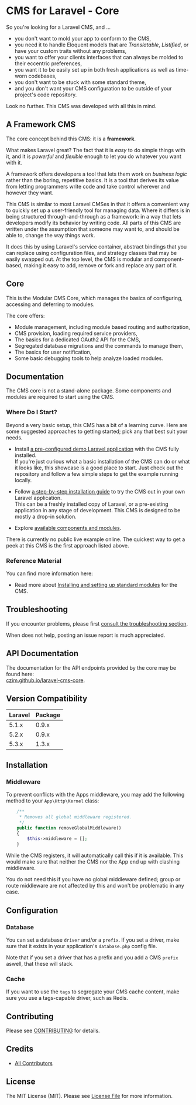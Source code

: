 # CMS for Laravel - Core

So you're looking for a Laravel CMS, and ...

- you don't want to mold your app to conform to the CMS,
- you need it to handle Eloquent models that are *Translatable*, *Listified*, or have your custom traits without any problems,
- you want to offer your clients interfaces that can always be molded to their eccentric preferences,
- you want it to be easily set up in both fresh applications as well as time-worn codebases,
- you don't want to be stuck with some standard theme,
- and you don't want your CMS configuration to be outside of your project's code repository.

Look no further. This CMS was developed with all this in mind.
 
 
## A Framework CMS
 
The core concept behind this CMS: it is a **framework**.

What makes Laravel great? 
The fact that it is *easy* to do simple things with it, and it is *powerful* and *flexible* enough to let you do whatever you want with it.

A framework offers developers a tool that lets them work on *business logic* rather than the boring, repetitive basics. 
It is a tool that derives its value from letting programmers write code and take control wherever and however they want.

This CMS is similar to most Laravel CMSes in that it offers a convenient way to quickly set up a user-friendly tool for managing data. 
Where it differs is in being structured through-and-through as a framework: in a way that lets developers modify its behavior by writing code. 
All parts of this CMS are written under the assumption that someone may want to, and should be able to, change the way things work.
    
It does this by using Laravel's service container, abstract bindings that you can replace using configuration files, and strategy classes that may be easily swapped out. 
At the top level, the CMS is modular and component-based, making it easy to add, remove or fork and replace any part of it.   


## Core

This is the Modular CMS Core, which manages the basics of configuring, accessing and deferring to modules.  

The core offers:

- Module management, including module based routing and authorization,
- CMS provision, loading required service providers,
- The basics for a dedicated OAuth2 API for the CMS,
- Segregated database migrations and the commands to manage them,
- The basics for user notification,
- Some basic debugging tools to help analyze loaded modules.
 

## Documentation

The CMS core is not a stand-alone package. Some components and modules are required to start using the CMS.

### Where Do I Start?

Beyond a very basic setup, this CMS has a bit of a learning curve. 
Here are some suggested approaches to getting started; pick any that best suit your needs.
  
- Install [a pre-configured demo Laravel application](https://github.com/czim/laravel-cms-example) with the CMS fully installed.  
    If you're just curious what a basic installation of the CMS can do or what it looks like, 
    this showcase is a good place to start. 
    Just check out the repository and follow a few simple steps to get the example running locally.

- Follow [a step-by-step installation guide](documentation/StandardInstallation.md) to try the CMS out in your own Laravel application.  
    This can be a freshly installed copy of Laravel, or a pre-existing application in any stage of development.
    This CMS is designed to be mostly a drop-in solution. 

- Explore [available components and modules](documentation/Modules.md).   

There is currently no public live example online. The quickest way to get a peek at this CMS is the first approach listed above.


### Reference Material

You can find more information here:

- Read more about [Installing and setting up standard modules](documentation/Modules.md) for the CMS. 


## Troubleshooting

If you encounter problems, please first [consult the troubleshooting section](documentation/Troubleshooting.md).

When does not help, posting an issue report is much appreciated.


## API Documentation

The documentation for the API endpoints provided by the core may be found here:  
[czim.github.io/laravel-cms-core](https://czim.github.io/laravel-cms-core).


## Version Compatibility

 Laravel  | Package 
:---------|:--------
 5.1.x    | 0.9.x
 5.2.x    | 0.9.x
 5.3.x    | 1.3.x

## Installation

### Middleware

To prevent conflicts with the Apps middleware, you may add the following method to your `App\Http\Kernel` class:

```php
    /**
     * Removes all global middleware registered.
     */
    public function removeGlobalMiddleware()
    {
        $this->middleware = [];
    }
```

While the CMS registers, it will automatically call this if it is available. This would make sure that neither the CMS nor the App end up with clashing middleware.

You do not need this if you have no global middleware defined; group or route middleware are not affected by this and won't be problematic in any case.


## Configuration

### Database

You can set a database `driver` and/or a `prefix`. 
If you set a driver, make sure that it exists in your application's `database.php` config file.

Note that if you set a driver that has a prefix and you add a CMS `prefix` aswell, that these will stack.

### Cache

If you want to use the `tags` to segregate your CMS cache content, make sure you use a tags-capable driver, such as Redis.


## Contributing

Please see [CONTRIBUTING](CONTRIBUTING.md) for details.


## Credits

- [All Contributors][link-contributors]

## License

The MIT License (MIT). Please see [License File](LICENSE.md) for more information.

[link-contributors]: ../../contributors
